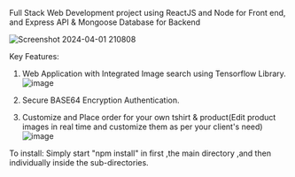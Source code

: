 Full Stack Web Development project using ReactJS and Node for Front end, and Express API & Mongoose Database for Backend


![Screenshot 2024-04-01 210808](https://github.com/kanishkkapoor15/ecomwebapp15/assets/71957724/f293d554-64ca-4220-9a4c-e8c1fcf757ac)


Key Features:

1. Web Application with Integrated Image search using Tensorflow Library.
   ![image](https://github.com/kanishkkapoor15/G-G-ECOMMERCE/assets/71957724/2943b31d-b082-4d35-8bdd-cd0ebef9a4b7)

2. Secure BASE64 Encryption Authentication.
3. Customize and Place order for your own tshirt & product(Edit product images in real time and customize them as per your client's need)
![image](https://github.com/kanishkkapoor15/G-G-ECOMMERCE/assets/71957724/02205255-1e14-459b-a6a5-3b60f3f3da17)


To install:
Simply start "npm install" in first ,the main directory ,and then individually inside the sub-directories.
